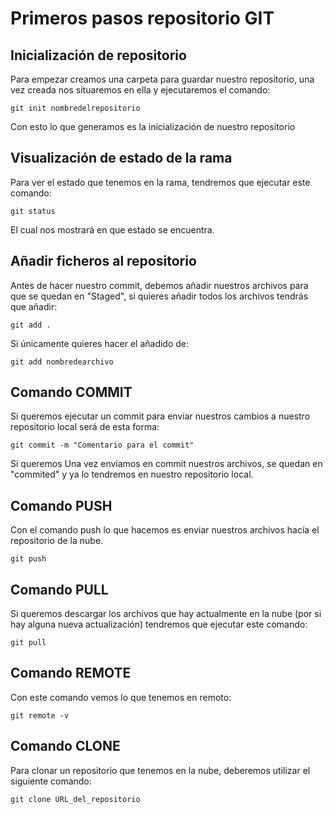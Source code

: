 # Primeros pasos repositorio GIT
## Inicialización de repositorio  
Para empezar creamos una carpeta para guardar nuestro repositorio, una vez creada nos situaremos en ella y ejecutaremos el comando:
```
git init nombredelrepositorio
```
Con esto lo que generamos es la inicialización de nuestro repositorio  
## Visualización de estado de la rama
Para ver el estado que tenemos en la rama, tendremos que ejecutar este comando:
```
git status
```
El cual nos mostrará en que estado se encuentra.
## Añadir ficheros al repositorio
Antes de hacer nuestro commit, debemos añadir nuestros archivos para que se quedan en "Staged", si quieres añadir todos los archivos tendrás que añadir:
```
git add .
```
Si únicamente quieres hacer el añadido de:
```
git add nombredearchivo
```
## Comando COMMIT
Si queremos ejecutar un commit para enviar nuestros cambios a nuestro repositorio local será de esta forma:
```
git commit -m "Comentario para el commit"
```
Si queremos 
Una vez enviamos en commit nuestros archivos, se quedan en "commited" y ya lo tendremos en nuestro repositorio local.
## Comando PUSH
Con el comando push lo que hacemos es enviar nuestros archivos hacía el repositorio de la nube.
```
git push 
```
## Comando PULL
Si queremos descargar los archivos que hay actualmente en la nube (por si hay alguna nueva actualización) tendremos que ejecutar este comando:
```
git pull
```
## Comando REMOTE
Con este comando vemos lo que tenemos en remoto:
```
git remote -v
```
## Comando CLONE
Para clonar un repositorio que tenemos en la nube, deberemos utilizar el siguiente comando:
```
git clone URL_del_repositorio
```